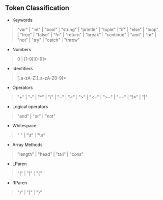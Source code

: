 ## Token Classification

- Keywords
> "var" | "int" | "bool" | "string" | "println" | "tuple" | "if" | "else" |
 "loop" | "true" | "false" | "fn" | "return" | "break" | "continue" | 
 "and" | "or" | "not" | "try" | "catch" | "throw"

- Numbers
> 0 | [1-9][0-9]*

- Identifiers
> [_a-zA-Z][_a-zA-Z0-9]*

- Operators
> "+" | "-" | "*" | "/" | "=" | "<" | ">" | "<=" | ">=" | "==" | "!=" | "|"

- Logical operators
> "and" | "or" | "not"

- Whitespace
> " " | "\t" | "\n"

- Array Methods
> "length" | "head" | "tail" | "cons"

- LParen
> "(" | "[" | "{"

- RParen
> ")" | "]" | "}"
